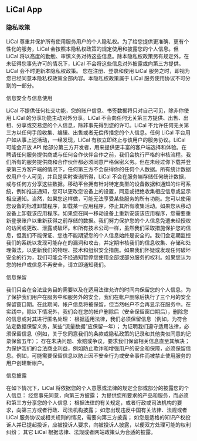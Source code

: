 ## LiCal App

### 隐私政策

LiCal 尊重并保护所有使用服务用户的个人隐私权。为了给您提供更准确、更有个性化的服务，LiCal 会按照本隐私权政策的规定使用和披露您的个人信息。但 LiCal 将以高度的勤勉、审慎义务对待这些信息。除本隐私权政策另有规定外，在未征得您事先许可的情况下，LiCal 不会将这些信息对外披露或向第三方提供。LiCal 会不时更新本隐私权政策。 您在注册、登录和使用 LiCal 服务之时，即视为您已经同意本隐私权政策全部内容。本隐私权政策属于 LiCal 服务使用协议不可分割的一部分。

信息安全与信息使用

LiCal 不提供任何社交功能，您的账户信息、书签数据将只对自己可见，除非你使用 LiCal 的分享功能主动对外分享。LiCal 不会向任何无关第三方提供、出售、出租、分享或交易您的个人信息，除非事先得到您的许可。LiCal 不允许任何无关第三方以任何手段收集、编辑、出售或者无偿传播您的个人信息。任何 LiCal 平台用户如从事上述活动，一经发现，LiCal 有权立即终止与该用户的服务协议。LiCal 可能会开放 API 给部分第三方开发者，用来提供更丰富的客户端选择和体验。在聘请任何服务提供商或与任何合作伙伴合作之前，我们会执行严格的审核流程。我们所有的服务提供商和合作伙伴都必须同意严格保密义务。但在未经过你下载并登录第三方客户端的情况下，任何第三方不会获得你的任何个人数据。所有统计数据仅用户个人可见，并且是实时查询所得，LiCal 不会在服务端存储任何统计数据，或与任何方分享这些数据。移动平台拥有针对特定类型的设备数据和通知的许可系统，例如推送通知，您可以更改您设备上的设置，同意或拒绝收集相应信息或显示相应通知。当然，如果您这样做，可能无法享受某些服务的所有功能。您可以使用您设备的标准卸载程序，卸载某一应用程序，停止其所有收集活动。如果您从移动设备上卸载该应用程序。如果您在同一移动设备上重新安装该应用程序，您需要重新登录账户以重新获得之前存储的数据。我们努力保护您的个人信息免遭未经授权的访问或更改、泄露或破坏。和所有技术公司一样，虽然我们采取措施保护您的信息，但我们不能保证、您也不能期望您的个人信息始终是安全的。我们会定期监控我们的系统以发现可能存在的漏洞和攻击，并定期审核我们的信息收集、存储和处理做法，以更新我们的物理、技术和组织安全措施。如果我们怀疑或发现任何破坏安全的行为，我们可能会不经通知暂停您使用全部或部分服务的权利。如果您认为您的帐户或信息不再安全，请立即通知我们。

信息保留

我们只会在合法业务目的需要以及在适用法律允许的时间内保留您的个人信息。为了保护我们用户在服务中和服务外的安全，我们在帐户删除后执行了三个月的安全保留窗口期。在此期间，帐户信息将被保留，但当然帐户不会再显示在服务中。在实践中，除以下情况外，我们会在您的帐户删除后（安全保留窗口期后），删除您的信息或对其进行匿名处理：
根据适用法律，我们必须保留信息（例如，为符合法定数据保留义务，某些“流量数据”应保留一年）；
为证明我们遵守适用法律，必须保留信息（例如，关于您同意我们的条款或隐私政策的记录和其他类似同意的记录保留五年）；
存在未决问题、索赔或争议，要求我们保留相关信息直至其解决；
为保护我们的合法商业利益，例如防止欺诈和增强用户的安全和保障，必须保留信息。例如，可能需要保留信息以防止因不安全行为或安全事件而被禁止使用服务的用户创建新帐户。

信息披露

在如下情况下，LiCal 将依据您的个人意愿或法律的规定全部或部分的披露您的个人信息：
经您事先同意，向第三方披露；
为提供您所要求的产品和服务，而必须和第三方分享您的个人信息；
根据法律的有关规定，或者行政或司法机构的要求，向第三方或者行政、司法机构披露；
如您出现违反中国有关法律、法规或者 LiCal 服务协议或相关规则的情况，需要向第三方披露；
如您是适格的知识产权投诉人并已提起投诉，应被投诉人要求，向被投诉人披露，以便双方处理可能的权利纠纷；
其它 LiCal 根据法律、法规或者网站政策认为合适的披露。